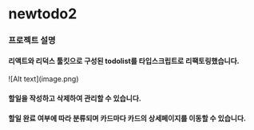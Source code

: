<h1>newtodo2</h1>
<h3>프로젝트 설명</h3>
<h4> 리액트와 리덕스 툴킷으로 구성된 todolist를 타입스크립트로 리팩토링했습니다.</h4>
![Alt text](image.png)
<h4>할일을 작성하고 삭제하여 관리할 수 있습니다.</h4>
<h4>할일 완료 여부에 따라 분류되며 카드마다 카드의 상세페이지를 이동할 수 있습니다.</h4>
